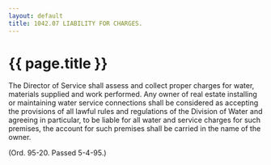 ```yaml
---
layout: default 
title: 1042.07 LIABILITY FOR CHARGES.
---
```


{{ page.title }}
================

The Director of Service shall assess and collect proper charges for
water, materials supplied and work performed. Any owner of real estate
installing or maintaining water service connections shall be considered
as accepting the provisions of all lawful rules and regulations of the
Division of Water and agreeing in particular, to be liable for all water
and service charges for such premises, the account for such premises
shall be carried in the name of the owner.

(Ord. 95-20. Passed 5-4-95.)
